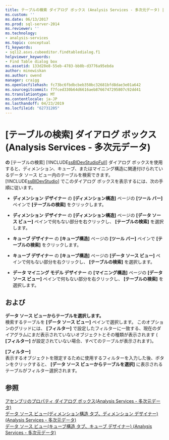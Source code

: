```yaml
---
title: テーブルの検索 ダイアログ ボックス (Analysis Services - 多次元データ) |Microsoft Docs
ms.custom: ''
ms.date: 06/13/2017
ms.prod: sql-server-2014
ms.reviewer: ''
ms.technology:
- analysis-services
ms.topic: conceptual
f1_keywords:
- sql12.asvs.cubeeditor.findtabledialog.f1
helpviewer_keywords:
- Find Table dialog box
ms.assetid: 133d28e8-55eb-4783-bb8b-d3776a95ebda
author: minewiskan
ms.author: owend
manager: craigg
ms.openlocfilehash: fc73bc6fbdbcbeb350bc32681bfd8dae3e01a642
ms.sourcegitcommit: f7fced330b64d6616aeb8766747295807c92dd41
ms.translationtype: MT
ms.contentlocale: ja-JP
ms.lasthandoff: 04/23/2019
ms.locfileid: "62731205"
---
```

# <a name="find-table-dialog-box-analysis-services---multidimensional-data"></a>[テーブルの検索] ダイアログ ボックス (Analysis Services - 多次元データ)
  **の** [テーブルの検索] [!INCLUDE[ssBIDevStudioFull](../includes/ssbidevstudiofull-md.md)] ダイアログ ボックスを使用すると、ディメンション、キューブ、またはマイニング構造に関連付けられているデータ ソース ビュー内のテーブルを検索できます。 [!INCLUDE[ssBIDevStudio](../includes/ssbidevstudio-md.md)] でこのダイアログ ボックスを表示するには、次の手順に従います。  
  
-   **ディメンション デザイナー** の **[ディメンション構造]** ページの **[ツール バー]** ペインで **[テーブルの検索]** をクリックします。  
  
-   **ディメンション デザイナー** の **[ディメンション構造]** ページの **[データ ソース ビュー]** ペインで何もない部分を右クリックし、 **[テーブルの検索]** を選択します。  
  
-   **キューブ デザイナー** の **[キューブ構造]** ページの **[ツール バー]** ペインで **[テーブルの検索]** をクリックします。  
  
-   **キューブ デザイナー** の **[キューブ構造]** ページの **[データ ソース ビュー]** ペインで何もない部分を右クリックし、 **[テーブルの検索]** を選択します。  
  
-   **データ マイニング モデル デザイナー** の **[マイニング構造]** ページの **[データ ソース ビュー]** ペインで何もない部分を右クリックし、 **[テーブルの検索]** を選択します。  
  
## <a name="options"></a>および  
 **データ ソース ビューからテーブルを選択します。**  
 検索するテーブルを **[データ ソース ビュー]** ペインで選択します。 このオプションのグリッドには、 **[フィルター]** で設定したフィルターに一致する、現在のダイアグラムにまだ表示されていないオブジェクトとその種類が表示されます ( **[フィルター]** が設定されていない場合、すべてのテーブルが表示されます)。  
  
 **[フィルター]**  
 表示するオブジェクトを限定するために使用するフィルターを入力した後、ボタンをクリックすると、 **[データ ソース ビューからテーブルを選択]** に表示されるテーブルがフィルター選択されます。  
  
## <a name="see-also"></a>参照  
 [アセンブリのプロパティ ダイアログ ボックス&#40;Analysis Services - 多次元データ&#41;](assembly-properties-dialog-box-analysis-services-multidimensional-data.md)   
 [データ ソース ビュー&#40;ディメンション構造 タブ、ディメンション デザイナー&#41; &#40;Analysis Services - 多次元データ&#41;](datasource-view-dimension-designer-analysis-services-multidimensional-data.md)   
 [データ ソース ビュー&#40;キューブ構造 タブ、キューブ デザイナー&#41; &#40;Analysis Services - 多次元データ&#41;](data-source-view-cube-designer-analysis-services-multidimensional-data.md)  
  
  
